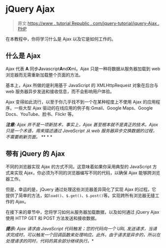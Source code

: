 # jQuery Ajax

> 原文:[https://www . tutorial Republic . com/jquery-tutorial/jquery-Ajax . PHP](https://www.tutorialrepublic.com/jquery-tutorial/jquery-ajax.php)

在本教程中，你将学习什么是 Ajax 以及它是如何工作的。

## 什么是 Ajax

Ajax 代表 **A** 同步**J**avascript**A**nd**X**ml。Ajax 只是一种将数据从服务器加载到 web 浏览器而无需重新加载整个页面的方法。

基本上，Ajax 所做的是利用基于 JavaScript 的 XMLHttpRequest 对象在后台与 web 服务器异步发送和接收信息，而不会影响用户体验。

Ajax 变得如此流行，以至于你几乎找不到一个在某种程度上不使用 Ajax 的应用程序。一些大型 Ajax 驱动的在线应用的例子有:Gmail、Google Maps、Google Docs、YouTube、脸书、Flickr 等。

 ***注意:** Ajax 并不是一项新技术，事实上，Ajax 甚至根本就不是真正的技术。Ajax 只是一个术语，用来描述通过 JavaScript 从 web 服务器异步交换数据的过程，不需要刷新页面。*  ** * *

## 带有 jQuery 的 Ajax

不同的浏览器实现 Ajax 的方式不同，这意味着如果你采用典型的 JavaScript 方式来实现 Ajax，你必须为不同的浏览器编写不同的代码，以确保 Ajax 能够跨浏览器工作。

但是，幸运的是，jQuery 通过处理这些浏览器差异简化了实现 Ajax 的过程。它提供了简单的方法，如`load()`、`$.get()`、`$.post()`等。实现跨所有浏览器无缝工作的 Ajax。

在接下来的章节中，您将学习如何从服务器加载数据，以及如何通过 jQuery Ajax 使用 HTTP GET 和 POST 方法发送和接收数据。

 ***提示:** Ajax 请求由 JavaScript 代码触发；您的代码向一个 URL 发送请求，当请求完成时，可以触发一个回调函数来处理响应。此外，由于请求是异步的，所以在处理请求的同时，代码的其余部分继续执行。**